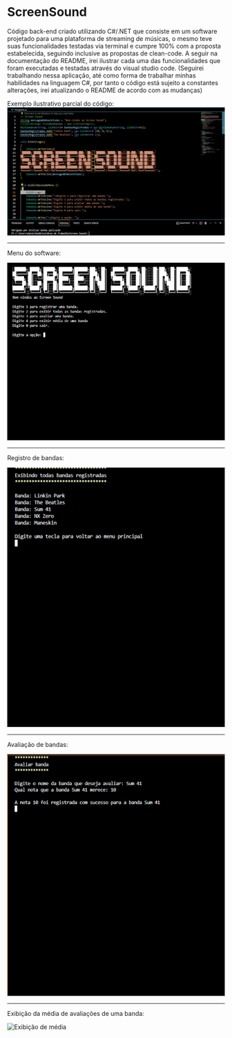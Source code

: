 # ScreenSound
Código back-end criado utilizando C#/.NET que consiste em um software projetado para uma plataforma de streaming de músicas, o mesmo teve suas funcionalidades testadas via terminal e cumpre 100% com a proposta estabelecida, seguindo inclusive as propostas de clean-code. A seguir na documentação do README, irei ilustrar cada uma das funcionalidades que foram executadas e testadas através do visual studio code. (Seguirei trabalhando nessa aplicação, até como forma de trabalhar minhas habilidades na linguagem C#, por tanto o código está sujeito a constantes alterações, irei atualizando o README de acordo com as mudanças)

Exemplo ilustrativo parcial do código:
![Codigo](https://github.com/DanielTomazi/ScreenSound/blob/main/ImagensDemo/Codigo-demo.png)
*******************
Menu do software:

![](https://github.com/DanielTomazi/ScreenSound/blob/main/ImagensDemo/Menu-demo.png)
*******************
Registro de bandas:

![Codigo](https://github.com/DanielTomazi/ScreenSound/blob/main/ImagensDemo/RegistroBandas-demo.png)
********************
Avaliação de bandas:

![](https://github.com/DanielTomazi/ScreenSound/blob/main/ImagensDemo/AvaliandoBanda-demo.png)
********************
Exibição da média de avaliações de uma banda:

![Exibição de média](https://github.com/DanielTomazi/ScreenSound/blob/main/ImagensDemo/ExibeM%C3%A9dia-demo.png)


